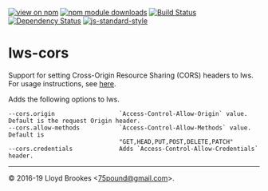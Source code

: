 [![view on npm](https://img.shields.io/npm/v/lws-cors.svg)](https://www.npmjs.org/package/lws-cors)
[![npm module downloads](https://img.shields.io/npm/dt/lws-cors.svg)](https://www.npmjs.org/package/lws-cors)
[![Build Status](https://travis-ci.org/lwsjs/cors.svg?branch=master)](https://travis-ci.org/lwsjs/cors)
[![Dependency Status](https://badgen.net/david/dep/lwsjs/cors)](https://david-dm.org/lwsjs/cors)
[![js-standard-style](https://img.shields.io/badge/code%20style-standard-brightgreen.svg)](https://github.com/feross/standard)

# lws-cors

Support for setting Cross-Origin Resource Sharing (CORS) headers to lws. For usage instructions, see [here](https://github.com/lwsjs/local-web-server/wiki/How-to-configure-Cross-Origin-Resource-Sharing-(CORS)).

Adds the following options to lws.

```
--cors.origin                  `Access-Control-Allow-Origin` value. Default is the request Origin header.
--cors.allow-methods           `Access-Control-Allow-Methods` value. Default is
                               "GET,HEAD,PUT,POST,DELETE,PATCH"
--cors.credentials             Adds `Access-Control-Allow-Credentials` header.
```

* * *

&copy; 2016-19 Lloyd Brookes \<75pound@gmail.com\>.
